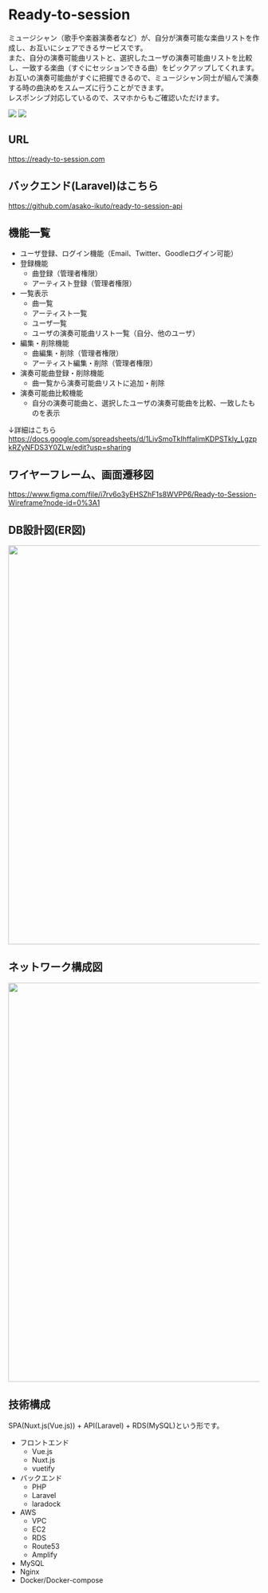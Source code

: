# Ready-to-session

ミュージシャン（歌手や楽器演奏者など）が、自分が演奏可能な楽曲リストを作成し、お互いにシェアできるサービスです。<br>
また、自分の演奏可能曲リストと、選択したユーザの演奏可能曲リストを比較し、一致する楽曲（すぐにセッションできる曲）をピックアップしてくれます。<br>
お互いの演奏可能曲がすぐに把握できるので、ミュージシャン同士が組んで演奏する時の曲決めをスムーズに行うことができます。<br>
レスポンシブ対応しているので、スマホからもご確認いただけます。

<img src="https://user-images.githubusercontent.com/59917584/194277799-8911eda6-5b87-427a-9101-525b93ce6d82.jpg">
<img src="https://user-images.githubusercontent.com/59917584/194278029-118f3ec2-529f-4892-8195-dcd605bc6bf3.jpg">

## URL
https://ready-to-session.com <br>

## バックエンド(Laravel)はこちら
https://github.com/asako-ikuto/ready-to-session-api

## 機能一覧
- ユーザ登録、ログイン機能（Email、Twitter、Goodleログイン可能）
- 登録機能
  - 曲登録（管理者権限）
  - アーティスト登録（管理者権限）
- 一覧表示
  - 曲一覧
  - アーティスト一覧
  - ユーザ一覧
  - ユーザの演奏可能曲リスト一覧（自分、他のユーザ）
- 編集・削除機能
  - 曲編集・削除（管理者権限）
  - アーティスト編集・削除（管理者権限）
- 演奏可能曲登録・削除機能
  - 曲一覧から演奏可能曲リストに追加・削除
- 演奏可能曲比較機能
  - 自分の演奏可能曲と、選択したユーザの演奏可能曲を比較、一致したものを表示

↓詳細はこちら<br>
https://docs.google.com/spreadsheets/d/1LivSmoTkIhffaIimKDPSTkly_LgzpkRZyNFDS3Y0ZLw/edit?usp=sharing

## ワイヤーフレーム、画面遷移図

https://www.figma.com/file/i7rv6o3yEHSZhF1s8WVPP6/Ready-to-Session-Wireframe?node-id=0%3A1

## DB設計図(ER図)

<img width="800" src="https://user-images.githubusercontent.com/59917584/194223679-378b4d63-051c-4d0b-aca5-a9cc791cd799.jpg">

## ネットワーク構成図

<img width="800" src="https://user-images.githubusercontent.com/59917584/194223725-173d4d32-f6cc-489e-a7c3-c0f70e9a21c4.jpg">

## 技術構成
SPA(Nuxt.js(Vue.js)) + API(Laravel) + RDS(MySQL)という形です。

- フロントエンド
  - Vue.js
  - Nuxt.js
  - vuetify
- バックエンド
  - PHP
  - Laravel
  - laradock
- AWS
  - VPC
  - EC2
  - RDS
  - Route53
  - Amplify
- MySQL
- Nginx
- Docker/Docker-compose

